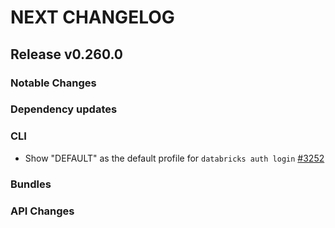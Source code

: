 # NEXT CHANGELOG

## Release v0.260.0

### Notable Changes

### Dependency updates

### CLI
* Show "DEFAULT" as the default profile for `databricks auth login` [#3252](https://github.com/databricks/cli/pull/3252)

### Bundles

### API Changes
